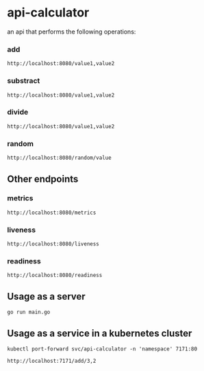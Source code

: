 # api-calculator

an api that performs the following operations:

### add
```http
http://localhost:8080/value1,value2
```
### substract
```http
http://localhost:8080/value1,value2
```
### divide
```http
http://localhost:8080/value1,value2
```
### random
```http
http://localhost:8080/random/value
```
## Other endpoints

### metrics
```http
http://localhost:8080/metrics
```
### liveness
```http
http://localhost:8080/liveness
```
### readiness
```http
http://localhost:8080/readiness

```

## Usage as a server

```go run main.go```


## Usage as a service in a kubernetes cluster 

```kubectl port-forward svc/api-calculator -n 'namespace' 7171:80```

```http://localhost:7171/add/3,2```




